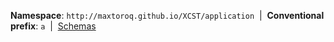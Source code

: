 
**Namespace**: `http://maxtoroq.github.io/XCST/application` &nbsp;|&nbsp; **Conventional prefix**: `a` &nbsp;|&nbsp; [Schemas](https://github.com/maxtoroq/XCST-a/tree/master/schemas)
